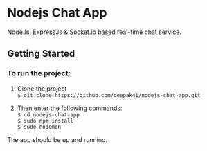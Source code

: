 # Nodejs Chat App


NodeJs, ExpressJs & Socket.io based real-time chat service.


## Getting Started
### To run the project:  
1. Clone the project  
`$ git clone https://github.com/deepak41/nodejs-chat-app.git`


2. Then enter the following commands:   
`$ cd nodejs-chat-app`  
`$ sudo npm install`  
`$ sudo nodemon`  

The app should be up and running. 
